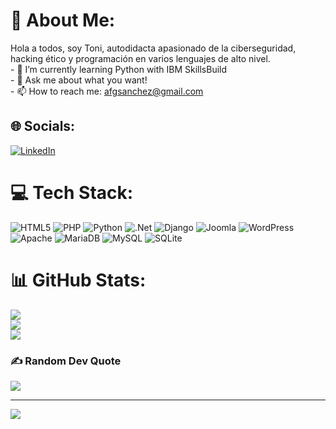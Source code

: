 # 💫 About Me:
Hola a todos, soy Toni, autodidacta apasionado de la ciberseguridad, hacking ético y programación en varios lenguajes de alto nivel.<br>- 🌱 I’m currently learning Python with IBM SkillsBuild<br>- 💬 Ask me about what you want!<br>- 📫 How to reach me: afgsanchez@gmail.com


## 🌐 Socials:
[![LinkedIn](https://img.shields.io/badge/LinkedIn-%230077B5.svg?logo=linkedin&logoColor=white)](https://linkedin.com/in/antonio-gutierrez-1a533514) 

# 💻 Tech Stack:
![HTML5](https://img.shields.io/badge/html5-%23E34F26.svg?style=plastic&logo=html5&logoColor=white) ![PHP](https://img.shields.io/badge/php-%23777BB4.svg?style=plastic&logo=php&logoColor=white) ![Python](https://img.shields.io/badge/python-3670A0?style=plastic&logo=python&logoColor=ffdd54) ![.Net](https://img.shields.io/badge/.NET-5C2D91?style=plastic&logo=.net&logoColor=white) ![Django](https://img.shields.io/badge/django-%23092E20.svg?style=plastic&logo=django&logoColor=white) ![Joomla](https://img.shields.io/badge/joomla-%235091CD.svg?style=plastic&logo=joomla&logoColor=white) ![WordPress](https://img.shields.io/badge/WordPress-%23117AC9.svg?style=plastic&logo=WordPress&logoColor=white) ![Apache](https://img.shields.io/badge/apache-%23D42029.svg?style=plastic&logo=apache&logoColor=white) ![MariaDB](https://img.shields.io/badge/MariaDB-003545?style=plastic&logo=mariadb&logoColor=white) ![MySQL](https://img.shields.io/badge/mysql-%2300000f.svg?style=plastic&logo=mysql&logoColor=white) ![SQLite](https://img.shields.io/badge/sqlite-%2307405e.svg?style=plastic&logo=sqlite&logoColor=white)
# 📊 GitHub Stats:
![](https://github-readme-stats.vercel.app/api?username=afgsanchez&theme=dark&hide_border=true&include_all_commits=true&count_private=false)<br/>
![](https://github-readme-streak-stats.herokuapp.com/?user=afgsanchez&theme=dark&hide_border=true)<br/>
![](https://github-readme-stats.vercel.app/api/top-langs/?username=afgsanchez&theme=dark&hide_border=true&include_all_commits=true&count_private=false&layout=compact)

### ✍️ Random Dev Quote
![](https://quotes-github-readme.vercel.app/api?type=horizontal&theme=merko)

---
[![](https://visitcount.itsvg.in/api?id=afgsanchez&icon=0&color=0)](https://visitcount.itsvg.in)

<!-- Proudly created with GPRM ( https://gprm.itsvg.in ) -->
